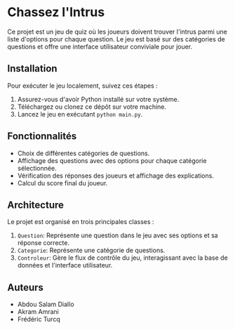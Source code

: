 
# Chassez l'Intrus

Ce projet est un jeu de quiz où les joueurs doivent trouver l'intrus parmi une liste d'options pour chaque question. Le jeu est basé sur des catégories de questions et offre une interface utilisateur conviviale pour jouer.


## Installation


Pour exécuter le jeu localement, suivez ces étapes :

1. Assurez-vous d'avoir Python installé sur votre système.
2. Téléchargez ou clonez ce dépôt sur votre machine.
3. Lancez le jeu en exécutant `python main.py`.


## Fonctionnalités

* Choix de différentes catégories de questions.
* Affichage des questions avec des options pour chaque catégorie sélectionnée.
* Vérification des réponses des joueurs et affichage des explications.
* Calcul du score final du joueur.

## Architecture

Le projet est organisé en trois principales classes :

1. `Question`: Représente une question dans le jeu avec ses options et sa réponse correcte.
2. `Categorie`: Représente une catégorie de questions.
3. `Controleur`: Gère le flux de contrôle du jeu, interagissant avec la base de données et l'interface utilisateur.


## Auteurs

* Abdou Salam Diallo
* Akram Amrani
* Frédéric Turcq
